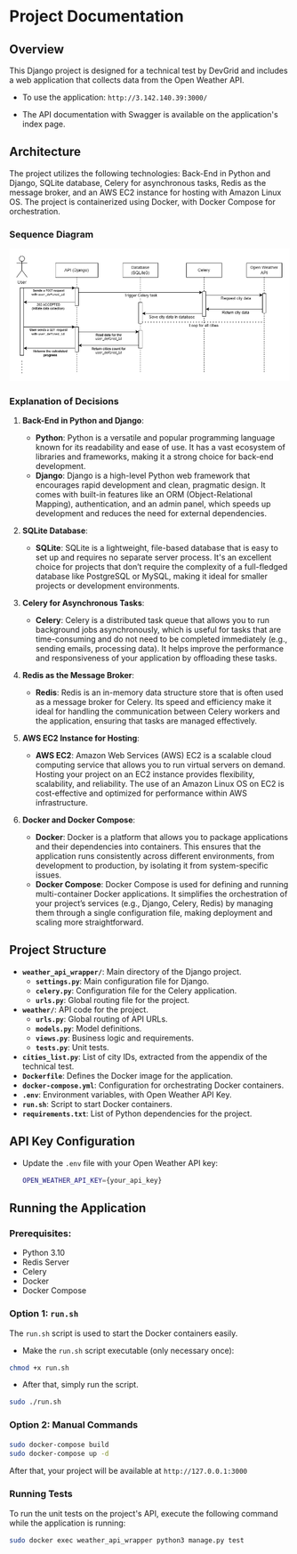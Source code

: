 # Project Documentation

## Overview

This Django project is designed for a technical test by DevGrid and includes a web application that collects data from the Open Weather API.

- To use the application: `http://3.142.140.39:3000/`

- The API documentation with Swagger is available on the application's index page.

## Architecture

The project utilizes the following technologies: Back-End in Python and Django, SQLite database, Celery for asynchronous tasks, Redis as the message broker, and an AWS EC2 instance for hosting with Amazon Linux OS. The project is containerized using Docker, with Docker Compose for orchestration.

### Sequence Diagram

![Sequence Diagram](doc_images/sequence_diagram.png)

### Explanation of Decisions

1. **Back-End in Python and Django**:
   - **Python**: Python is a versatile and popular programming language known for its readability and ease of use. It has a vast ecosystem of libraries and frameworks, making it a strong choice for back-end development.
   - **Django**: Django is a high-level Python web framework that encourages rapid development and clean, pragmatic design. It comes with built-in features like an ORM (Object-Relational Mapping), authentication, and an admin panel, which speeds up development and reduces the need for external dependencies.

2. **SQLite Database**:
   - **SQLite**: SQLite is a lightweight, file-based database that is easy to set up and requires no separate server process. It's an excellent choice for projects that don’t require the complexity of a full-fledged database like PostgreSQL or MySQL, making it ideal for smaller projects or development environments.

3. **Celery for Asynchronous Tasks**:
   - **Celery**: Celery is a distributed task queue that allows you to run background jobs asynchronously, which is useful for tasks that are time-consuming and do not need to be completed immediately (e.g., sending emails, processing data). It helps improve the performance and responsiveness of your application by offloading these tasks.

4. **Redis as the Message Broker**:
   - **Redis**: Redis is an in-memory data structure store that is often used as a message broker for Celery. Its speed and efficiency make it ideal for handling the communication between Celery workers and the application, ensuring that tasks are managed effectively.

5. **AWS EC2 Instance for Hosting**:
   - **AWS EC2**: Amazon Web Services (AWS) EC2 is a scalable cloud computing service that allows you to run virtual servers on demand. Hosting your project on an EC2 instance provides flexibility, scalability, and reliability. The use of an Amazon Linux OS on EC2 is cost-effective and optimized for performance within AWS infrastructure.

6. **Docker and Docker Compose**:
   - **Docker**: Docker is a platform that allows you to package applications and their dependencies into containers. This ensures that the application runs consistently across different environments, from development to production, by isolating it from system-specific issues.
   - **Docker Compose**: Docker Compose is used for defining and running multi-container Docker applications. It simplifies the orchestration of your project’s services (e.g., Django, Celery, Redis) by managing them through a single configuration file, making deployment and scaling more straightforward.

## Project Structure

- **`weather_api_wrapper/`**: Main directory of the Django project.
  - **`settings.py`**: Main configuration file for Django.
  - **`celery.py`**: Configuration file for the Celery application.
  - **`urls.py`**: Global routing file for the project.
- **`weather/`**: API code for the project.
  - **`urls.py`**: Global routing of API URLs.
  - **`models.py`**: Model definitions.
  - **`views.py`**: Business logic and requirements.
  - **`tests.py`**: Unit tests.
- **`cities_list.py`**: List of city IDs, extracted from the appendix of the technical test.
- **`Dockerfile`**: Defines the Docker image for the application.
- **`docker-compose.yml`**: Configuration for orchestrating Docker containers.
- **`.env`**: Environment variables, with Open Weather API Key.
- **`run.sh`**: Script to start Docker containers.
- **`requirements.txt`**: List of Python dependencies for the project.

## API Key Configuration

   - Update the `.env` file with your Open Weather API key:

     ```bash
     OPEN_WEATHER_API_KEY={your_api_key}
     ```

## Running the Application

### Prerequisites:

- Python 3.10
- Redis Server
- Celery
- Docker
- Docker Compose

### Option 1: `run.sh`

The `run.sh` script is used to start the Docker containers easily.

- Make the `run.sh` script executable (only necessary once):

```bash
chmod +x run.sh
```

- After that, simply run the script.

```bash
sudo ./run.sh
```

### Option 2: Manual Commands

```bash
sudo docker-compose build
sudo docker-compose up -d
```

After that, your project will be available at `http://127.0.0.1:3000`

### Running Tests

To run the unit tests on the project's API, execute the following command while the application is running:

```bash
sudo docker exec weather_api_wrapper python3 manage.py test
```